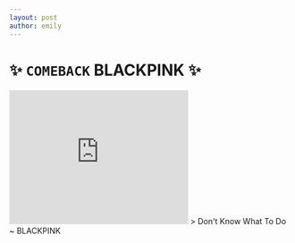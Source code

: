```yaml
---
layout: post
author: emily
---
```

# ✨ `COMEBACK` BLACKPINK ✨
<iframe width="320" height="240" src="https://www.youtube-nocookie.com/embed/fNkxFo5Ef38" frameborder="0" allow="accelerometer; autoplay; encrypted-media; gyroscope; picture-in-picture" allowfullscreen></iframe>	
> Don't Know What To Do ~ BLACKPINK